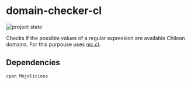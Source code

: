 # domain-checker-cl

![project state](https://img.shields.io/badge/project_state-work_in_progress-yellow)

Checks if the possible values of a regular expression are available Chilean domains. For this purpouse uses [nic.cl](https://www.nic.cl).


## Dependencies

```bash
cpan Mojolicious
```